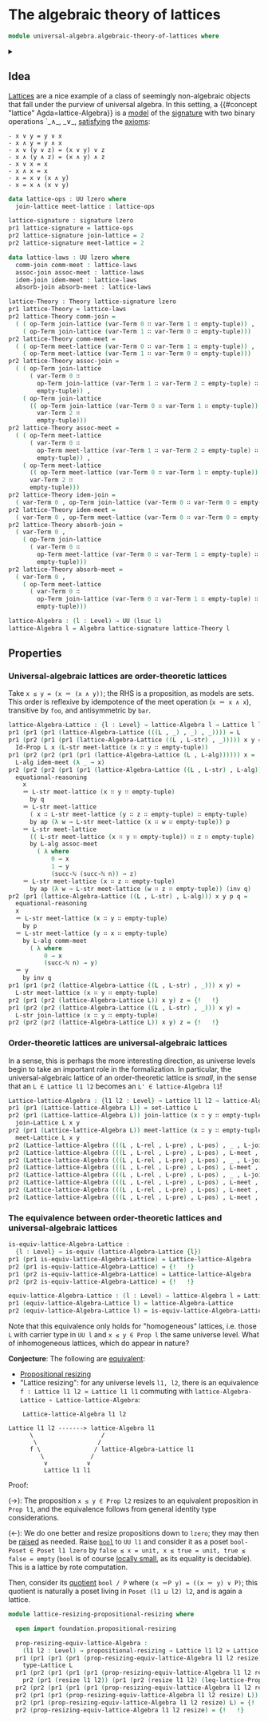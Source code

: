 # The algebraic theory of lattices

```agda
module universal-algebra.algebraic-theory-of-lattices where
```

<details><summary><Imports></summary>

```agda
open import elementary-number-theory.natural-numbers
open import foundation.universe-levels
open import foundation.dependent-pair-types
open import foundation-core.identity-types
open import lists.tuples
open import order-theory.lattices
open import universal-algebra.algebraic-theories
open import universal-algebra.signatures
open import foundation.action-on-identifications-functions
open import foundation-core.sets
open import foundation-core.equivalences
open import universal-algebra.terms-over-signatures
open import universal-algebra.algebras-of-theories
```

</details>

## Idea

[Lattices](order-theory.lattices.md) are a nice example of a class of seemingly
non-algebraic objects that fall under the purview of universal algebra. In this
setting, a {{#concept "lattice" Agda=lattice-Algebra}} is a
[model](universal-algebra.models-of-signatures.md) of the
[signature](universal-algebra.signatures.md) with two binary operations `\_∧\_,
\_∨\_, [satisfying](universal-algebra.algebras-of-theories.md) the
[axioms](universal-algebra.algebraic-theories.md):

```text
- x ∨ y = y ∨ x
- x ∧ y = y ∧ x
- x ∨ (y ∨ z) = (x ∨ y) ∨ z
- x ∧ (y ∧ z) = (x ∧ y) ∧ z
- x ∨ x = x
- x ∧ x = x
- x = x ∨ (x ∧ y)
- x = x ∧ (x ∨ y)
```

```agda
data lattice-ops : UU lzero where
  join-lattice meet-lattice : lattice-ops

lattice-signature : signature lzero
pr1 lattice-signature = lattice-ops
pr2 lattice-signature join-lattice = 2
pr2 lattice-signature meet-lattice = 2

data lattice-laws : UU lzero where
  comm-join comm-meet : lattice-laws
  assoc-join assoc-meet : lattice-laws
  idem-join idem-meet : lattice-laws
  absorb-join absorb-meet : lattice-laws

lattice-Theory : Theory lattice-signature lzero
pr1 lattice-Theory = lattice-laws
pr2 lattice-Theory comm-join =
  ( ( op-Term join-lattice (var-Term 0 ∷ var-Term 1 ∷ empty-tuple)) ,
    ( op-Term join-lattice (var-Term 1 ∷ var-Term 0 ∷ empty-tuple)))
pr2 lattice-Theory comm-meet =
  ( ( op-Term meet-lattice (var-Term 0 ∷ var-Term 1 ∷ empty-tuple)) ,
    ( op-Term meet-lattice (var-Term 1 ∷ var-Term 0 ∷ empty-tuple)))
pr2 lattice-Theory assoc-join =
  ( ( op-Term join-lattice
      ( var-Term 0 ∷
        op-Term join-lattice (var-Term 1 ∷ var-Term 2 ∷ empty-tuple) ∷
        empty-tuple)) ,
    ( op-Term join-lattice
      (( op-Term join-lattice (var-Term 0 ∷ var-Term 1 ∷ empty-tuple)) ∷
        var-Term 2 ∷
        empty-tuple)))
pr2 lattice-Theory assoc-meet =
  ( ( op-Term meet-lattice
      ( var-Term 0 ∷
        op-Term meet-lattice (var-Term 1 ∷ var-Term 2 ∷ empty-tuple) ∷
        empty-tuple)) ,
    ( op-Term meet-lattice
      (( op-Term meet-lattice (var-Term 0 ∷ var-Term 1 ∷ empty-tuple)) ∷
      var-Term 2 ∷
      empty-tuple)))
pr2 lattice-Theory idem-join =
  ( var-Term 0 , op-Term join-lattice (var-Term 0 ∷ var-Term 0 ∷ empty-tuple))
pr2 lattice-Theory idem-meet =
  ( var-Term 0 , op-Term meet-lattice (var-Term 0 ∷ var-Term 0 ∷ empty-tuple))
pr2 lattice-Theory absorb-join =
  ( var-Term 0 ,
    ( op-Term join-lattice
      ( var-Term 0 ∷
        op-Term meet-lattice (var-Term 0 ∷ var-Term 1 ∷ empty-tuple) ∷
        empty-tuple)))
pr2 lattice-Theory absorb-meet =
  ( var-Term 0 ,
    ( op-Term meet-lattice
      ( var-Term 0 ∷
        op-Term join-lattice (var-Term 0 ∷ var-Term 1 ∷ empty-tuple) ∷
        empty-tuple)))

lattice-Algebra : (l : Level) → UU (lsuc l)
lattice-Algebra l = Algebra lattice-signature lattice-Theory l
```

## Properties

### Universal-algebraic lattices are order-theoretic lattices

Take `x ≤ y = (x ＝ (x ∧ y))`; the RHS is a proposition, as models are sets.
This order is reflexive by idempotence of the meet operation (`x ＝ x ∧ x`),
transitive by `foo`, and antisymmetric by `bar`.

```agda
lattice-Algebra-Lattice : {l : Level} → lattice-Algebra l → Lattice l l
pr1 (pr1 (pr1 (lattice-Algebra-Lattice (((L , _) , _) , _)))) = L
pr1 (pr2 (pr1 (pr1 (lattice-Algebra-Lattice ((L , L-str) , _))))) x y =
  Id-Prop L x (L-str meet-lattice (x ∷ y ∷ empty-tuple))
pr1 (pr2 (pr2 (pr1 (pr1 (lattice-Algebra-Lattice (L , L-alg)))))) x =
  L-alg idem-meet (λ _ → x)
pr2 (pr2 (pr2 (pr1 (pr1 (lattice-Algebra-Lattice ((L , L-str) , L-alg)))))) x y z p q =
  equational-reasoning
    x
    ＝ L-str meet-lattice (x ∷ y ∷ empty-tuple)
      by q
    ＝ L-str meet-lattice
      ( x ∷ L-str meet-lattice (y ∷ z ∷ empty-tuple) ∷ empty-tuple)
      by ap (λ w → L-str meet-lattice (x ∷ w ∷ empty-tuple)) p
    ＝ L-str meet-lattice
      (( L-str meet-lattice (x ∷ y ∷ empty-tuple)) ∷ z ∷ empty-tuple)
      by L-alg assoc-meet
        ( λ where
            0 → x
            1 → y
            (succ-ℕ (succ-ℕ n)) → z)
    ＝ L-str meet-lattice (x ∷ z ∷ empty-tuple)
      by ap (λ w → L-str meet-lattice (w ∷ z ∷ empty-tuple)) (inv q)
pr2 (pr1 (lattice-Algebra-Lattice ((L , L-str) , L-alg))) x y p q =
  equational-reasoning
  x
  ＝ L-str meet-lattice (x ∷ y ∷ empty-tuple)
    by p
  ＝ L-str meet-lattice (y ∷ x ∷ empty-tuple)
    by L-alg comm-meet
      ( λ where
          0 → x
          (succ-ℕ n) → y)
  ＝ y
    by inv q
pr1 (pr1 (pr2 (lattice-Algebra-Lattice ((L , L-str) , _))) x y) =
  L-str meet-lattice (x ∷ y ∷ empty-tuple)
pr2 (pr1 (pr2 (lattice-Algebra-Lattice L)) x y) z = {!   !}
pr1 (pr2 (pr2 (lattice-Algebra-Lattice ((L , L-str) , _))) x y) =
  L-str join-lattice (x ∷ y ∷ empty-tuple)
pr2 (pr2 (pr2 (lattice-Algebra-Lattice L)) x y) z = {!   !}
```

### Order-theoretic lattices are universal-algebraic lattices

In a sense, this is perhaps the more interesting direction, as universe levels
begin to take an important role in the formalization. In particular, the
universal-algebraic lattice of an order-theoretic lattice is _small_, in the
sense that an `L ∈ Lattice l1 l2` becomes an `L' ∈ lattice-Algebra l1`!

```agda
Lattice-lattice-Algebra : {l1 l2 : Level} → Lattice l1 l2 → lattice-Algebra l1
pr1 (pr1 (Lattice-lattice-Algebra L)) = set-Lattice L
pr2 (pr1 (Lattice-lattice-Algebra L)) join-lattice (x ∷ y ∷ empty-tuple) =
  join-Lattice L x y
pr2 (pr1 (Lattice-lattice-Algebra L)) meet-lattice (x ∷ y ∷ empty-tuple) =
  meet-Lattice L x y
pr2 (Lattice-lattice-Algebra (((L , L-rel , L-pre) , L-pos) , _ , L-join)) comm-join assign = {!   !}
pr2 (Lattice-lattice-Algebra (((L , L-rel , L-pre) , L-pos) , L-meet , _)) comm-meet assign = {!   !}
pr2 (Lattice-lattice-Algebra (((L , L-rel , L-pre) , L-pos) , _ , L-join)) assoc-join assign = {!   !}
pr2 (Lattice-lattice-Algebra (((L , L-rel , L-pre) , L-pos) , L-meet , _)) assoc-meet assign = {!   !}
pr2 (Lattice-lattice-Algebra (((L , L-rel , L-pre) , L-pos) , _ , L-join)) idem-join assign = {!   !}
pr2 (Lattice-lattice-Algebra (((L , L-rel , L-pre) , L-pos) , L-meet , _)) idem-meet assign = {!   !}
pr2 (Lattice-lattice-Algebra (((L , L-rel , L-pre) , L-pos) , L-meet , L-join)) absorb-join assign = {!   !}
pr2 (Lattice-lattice-Algebra (((L , L-rel , L-pre) , L-pos) , L-meet , L-join)) absorb-meet assign = {!   !}
```

### The equivalence between order-theoretic lattices and universal-algebraic lattices

```agda
is-equiv-lattice-Algebra-Lattice :
  {l : Level} → is-equiv (lattice-Algebra-Lattice {l})
pr1 (pr1 is-equiv-lattice-Algebra-Lattice) = Lattice-lattice-Algebra
pr2 (pr1 is-equiv-lattice-Algebra-Lattice) = {!   !}
pr1 (pr2 is-equiv-lattice-Algebra-Lattice) = Lattice-lattice-Algebra
pr2 (pr2 is-equiv-lattice-Algebra-Lattice) = {!   !}

equiv-lattice-Algebra-Lattice : (l : Level) → lattice-Algebra l ≃ Lattice l l
pr1 (equiv-lattice-Algebra-Lattice l) = lattice-Algebra-Lattice
pr2 (equiv-lattice-Algebra-Lattice l) = is-equiv-lattice-Algebra-Lattice
```

Note that this equivalence only holds for "homogeneous" lattices, i.e. those `L`
with carrier type in `UU l` and `x ≤ y ∈ Prop l` the same universe level. What
of inhomogeneous lattices, which do appear in nature?

**Conjecture**: The following are
[equivalent](foundation.logical-equivalences.md):

- [Propositional resizing](foundation.propositional-resizing.md)
- "Lattice resizing": for any universe levels `l1, l2`, there is an equivalence
  `f : Lattice l1 l2 ≃ Lattice l1 l1` commuting with
  `lattice-Algebra-Lattice ∘ Lattice-lattice-Algebra`:

```text
    Lattice-lattice-Algebra l1 l2

Lattice l1 l2 -------> lattice-Algebra l1
      \                   /
       \                 /
      f \               / lattice-Algebra-Lattice l1
         \             /
          ∨           ∨
          Lattice l1 l1
```

Proof:

(->): The proposition `x ≤ y ∈ Prop l2` resizes to an equivalent proposition in
`Prop l1`, and the equivalence follows from general identity type
considerations.

(<-): We do one better and resize propositions down to `lzero`; they may then be
[raised](foundation.raising-universe-levels.md) as needed. Raise
[`bool`](foundation.booleans.md) to `UU l1` and consider it as a poset
`bool-Poset ∈ Poset l1 lzero` by
`false ≤ x = unit, x ≤ true = unit, true ≤ false = empty` (`bool` is of course
[locally small](foundation.locally-small-types.md), as its equality is
decidable). This is a lattice by rote computation.

Then, consider its [quotient](foundation.set-quotients.md) `bool / P` where
`(x ＝P y) = ((x ＝ y) ∨ P)`; this quotient is naturally a poset living in
`Poset (l1 ⊔ l2) l2`, and is again a lattice.

```agda
module lattice-resizing-propositional-resizing where

  open import foundation.propositional-resizing

  prop-resizing-equiv-lattice-Algebra :
    (l1 l2 : Level) → propositional-resizing → Lattice l1 l2 ≃ Lattice l1 l1
  pr1 (pr1 (pr1 (pr1 (prop-resizing-equiv-lattice-Algebra l1 l2 resize) L))) =
    type-Lattice L
  pr1 (pr2 (pr1 (pr1 (pr1 (prop-resizing-equiv-lattice-Algebra l1 l2 resize) L)))) x y =
    pr2 (pr1 (resize l1 l2)) (pr1 (pr2 (resize l1 l2) (leq-lattice-Prop L x y)))
  pr2 (pr2 (pr1 (pr1 (pr1 (prop-resizing-equiv-lattice-Algebra l1 l2 resize) L)))) = {!   !}
  pr2 (pr1 (pr1 (prop-resizing-equiv-lattice-Algebra l1 l2 resize) L)) = {!   !}
  pr2 (pr1 (prop-resizing-equiv-lattice-Algebra l1 l2 resize) L) = {!   !}
  pr2 (prop-resizing-equiv-lattice-Algebra l1 l2 resize) = {!   !}
```
